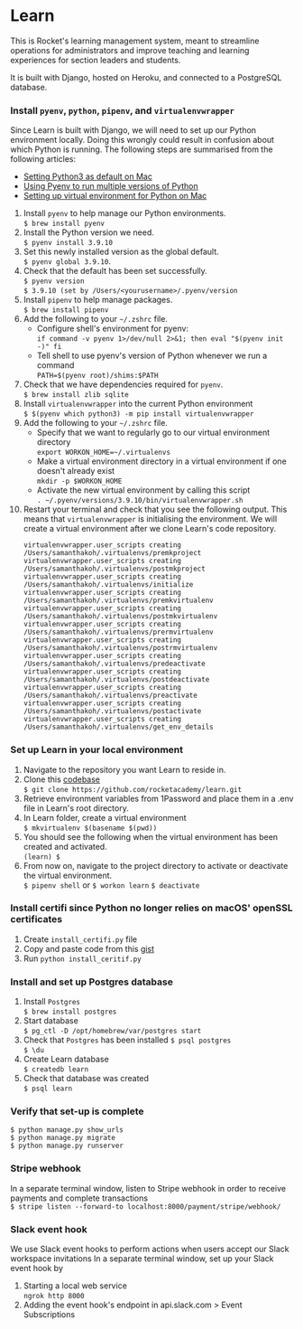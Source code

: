 # Learn

This is Rocket's learning management system, meant to streamline operations for administrators and improve teaching and learning experiences for section leaders and students.

It is built with Django, hosted on Heroku, and connected to a PostgreSQL database.

### Install `pyenv`, `python`, `pipenv`, and `virtualenvwrapper`
Since Learn is built with Django, we will need to set up our Python environment locally. Doing this wrongly could result in confusion about which Python is running. The following steps are summarised from the following articles:
- [Setting Python3 as default on Mac](https://opensource.com/article/19/5/python-3-default-mac)
- [Using Pyenv to run multiple versions of Python](https://opensource.com/article/20/4/pyenv)
- [Setting up virtual environment for Python on Mac](https://opensource.com/article/19/6/python-virtual-environments-mac)

1. Install `pyenv` to help manage our Python environments.<br>
   `$ brew install pyenv`
2. Install the Python version we need.<br>
   `$ pyenv install 3.9.10`
3. Set this newly installed version as the global default.<br>
   `$ pyenv global 3.9.10`.
4. Check that the default has been set successfully.<br>
   `$ pyenv version`<br>
   `$ 3.9.10 (set by /Users/<yourusername>/.pyenv/version`
5. Install `pipenv` to help manage packages.<br>
   `$ brew install pipenv`
6. Add the following to your `~/.zshrc` file.
   - Configure shell's environment for pyenv:<br>
     `if command -v pyenv 1>/dev/null 2>&1; then
        eval "$(pyenv init -)"
     fi`
   - Tell shell to use pyenv's version of Python whenever we run a command<br>
     `PATH=$(pyenv root)/shims:$PATH`
7. Check that we have dependencies required for `pyenv`.<br>
   `$ brew install zlib sqlite`
8. Install `virtualenvwrapper` into the current Python environment<br>
   `$ $(pyenv which python3) -m pip install virtualenvwrapper`
9. Add the following to your `~/.zshrc` file.<br>
   - Specify that we want to regularly go to our virtual environment directory<br>
     `export WORKON_HOME=~/.virtualenvs`
   - Make a virtual environment directory in a virtual environment if one doesn't already exist<br>
     `mkdir -p $WORKON_HOME`
   - Activate the new virtual environment by calling this script<br>
     `. ~/.pyenv/versions/3.9.10/bin/virtualenvwrapper.sh`
10. Restart your terminal and check that you see the following output. This means that `virtualenvwrapper` is initialising the environment. We will create a virtual environment after we clone Learn's code repository.
    ```
    virtualenvwrapper.user_scripts creating /Users/samanthakoh/.virtualenvs/premkproject
    virtualenvwrapper.user_scripts creating /Users/samanthakoh/.virtualenvs/postmkproject
    virtualenvwrapper.user_scripts creating /Users/samanthakoh/.virtualenvs/initialize
    virtualenvwrapper.user_scripts creating /Users/samanthakoh/.virtualenvs/premkvirtualenv
    virtualenvwrapper.user_scripts creating /Users/samanthakoh/.virtualenvs/postmkvirtualenv
    virtualenvwrapper.user_scripts creating /Users/samanthakoh/.virtualenvs/prermvirtualenv
    virtualenvwrapper.user_scripts creating /Users/samanthakoh/.virtualenvs/postrmvirtualenv
    virtualenvwrapper.user_scripts creating /Users/samanthakoh/.virtualenvs/predeactivate
    virtualenvwrapper.user_scripts creating /Users/samanthakoh/.virtualenvs/postdeactivate
    virtualenvwrapper.user_scripts creating /Users/samanthakoh/.virtualenvs/preactivate
    virtualenvwrapper.user_scripts creating /Users/samanthakoh/.virtualenvs/postactivate
    virtualenvwrapper.user_scripts creating /Users/samanthakoh/.virtualenvs/get_env_details
    ```


### Set up Learn in your local environment
1. Navigate to the repository you want Learn to reside in.
2. Clone this [codebase](https://github.com/rocketacademy/learn)<br>
   `$ git clone https://github.com/rocketacademy/learn.git`
3. Retrieve environment variables from 1Password and place them in a .env file in Learn's root directory.
4. In Learn folder, create a virtual environment<br>
   `$ mkvirtualenv $(basename $(pwd))`<br>
5. You should see the following when the virtual environment has been created and activated.<br>
   `(learn) $`
6. From now on, navigate to the project directory to activate or deactivate the virtual environment.<br>
   `$ pipenv shell` or `$ workon learn`
   `$ deactivate`

### Install certifi since Python no longer relies on macOS' openSSL certificates
1. Create `install_certifi.py` file
2. Copy and paste code from this [gist](https://gist.github.com/marschhuynh/31c9375fc34a3e20c2d3b9eb8131d8f3)
3. Run `python install_ceritif.py`

### Install and set up Postgres database
1. Install `Postgres`<br>
   `$ brew install postgres`
2. Start database<br>
   `$ pg_ctl -D /opt/homebrew/var/postgres start`
3. Check that `Postgres` has been installed
   `$ psql postgres`<br>
   `$ \du`
4. Create Learn database<br>
   `$ createdb learn`
5. Check that database was created<br>
   `$ psql learn`


### Verify that set-up is complete
`$ python manage.py show_urls`<br>
`$ python manage.py migrate`<br>
`$ python manage.py runserver`


### Stripe webhook
In a separate terminal window, listen to Stripe webhook in order to receive payments and complete transactions<br>
`$ stripe listen --forward-to localhost:8000/payment/stripe/webhook/`

### Slack event hook
We use Slack event hooks to perform actions when users accept our Slack workspace invitations
In a separate terminal window, set up your Slack event hook by
1. Starting a local web service<br>
   `ngrok http 8000`
2. Adding the event hook's endpoint in api.slack.com > Event Subscriptions
